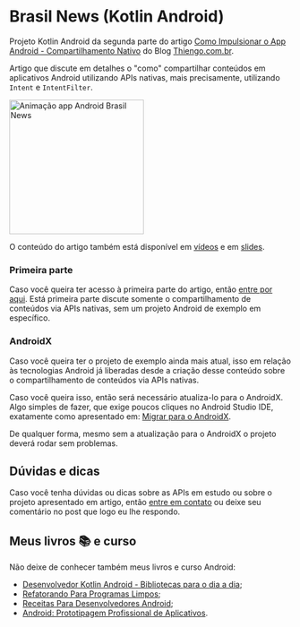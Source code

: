 # Brasil News (Kotlin Android)

Projeto Kotlin Android da segunda parte do artigo [Como Impulsionar o App Android - Compartilhamento Nativo](https://www.thiengo.com.br/como-impulsionar-o-app-android-compartilhamento-nativo#title-17) do Blog [Thiengo.com.br](https://www.thiengo.com.br).

Artigo que discute em detalhes o "como" compartilhar conteúdos em aplicativos Android utilizando APIs nativas, mais precisamente, utilizando `Intent` e `IntentFilter`.

<img src="https://www.thiengo.com.br/img/post/normal/m6br6dlf6bhuujpcs0s0j0i09454d449a2db783e16e74dc0cff7c33674.gif" width="240" alt="Animação app Android Brasil News">

O conteúdo do artigo também está disponível em [vídeos](https://www.thiengo.com.br/como-impulsionar-o-app-android-compartilhamento-nativo#title-35) e em [slides](https://www.thiengo.com.br/como-impulsionar-o-app-android-compartilhamento-nativo#title-34).

### Primeira parte

Caso você queira ter acesso à primeira parte do artigo, então [entre por aqui](https://www.thiengo.com.br/como-impulsionar-o-app-android-compartilhamento-nativo#title-01). Está primeira parte discute somente o compartilhamento de conteúdos via APIs nativas, sem um projeto Android de exemplo em específico.

### AndroidX

Caso você queira ter o projeto de exemplo ainda mais atual, isso em relação às tecnologias Android já liberadas desde a criação desse conteúdo sobre o compartilhamento de conteúdos via APIs nativas.

Caso você queira isso, então será necessário atualiza-lo para o AndroidX. Algo simples de fazer, que exige poucos cliques no Android Studio IDE, exatamente como apresentado em: [Migrar para o AndroidX](https://developer.android.com/jetpack/androidx/migrate?hl=pt-br).

De qualquer forma, mesmo sem a atualização para o AndroidX o projeto deverá rodar sem problemas.

## Dúvidas e dicas

Caso você tenha dúvidas ou dicas sobre as APIs em estudo ou sobre o projeto apresentado em artigo, então [entre em contato](https://www.thiengo.com.br/contato) ou deixe seu comentário no post que logo eu lhe respondo.

## Meus livros 📚 e curso

Não deixe de conhecer também meus livros e curso Android:

- [Desenvolvedor Kotlin Android - Bibliotecas para o dia a dia](https://www.thiengo.com.br/livro-desenvolvedor-kotlin-android);
- [Refatorando Para Programas Limpos](https://www.thiengo.com.br/livro-refatorando-para-programas-limpos);
- [Receitas Para Desenvolvedores Android](https://www.thiengo.com.br/livro-receitas-para-desenvolvedores-android);
- [Android: Prototipagem Profissional de Aplicativos](https://www.udemy.com/course/android-prototipagem-profissional-de-aplicativos/?locale=pt_BR&persist_locale=).
